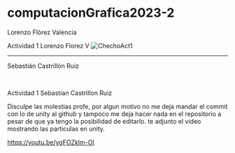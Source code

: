 # computacionGrafica2023-2
Lorenzo Flòrez Valencia


Actividad 1 Lorenzo Florez V
![ChechoAct1](https://github.com/ellore23/computacionGrafica2023-2/assets/68011813/c9b98c00-9f0a-40ef-ad98-899af4796174)



<hr>




Sebastián Castrillón Ruiz


<br>

Actividad 1 Sebastian Castrillon Ruiz

Disculpe las molestias profe, por algun motivo no me deja mandar el commit con lo de unity al github y tampoco me deja hacer nada en el repositorio a pesar de que ya tengo la posibilidad de editarlo.
te adjunto el video mostrando las particulas en unity.


https://youtu.be/yqFOZklm-OI
